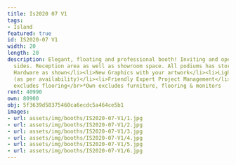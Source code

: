 ```yaml
---
title: Is2020 07 V1
tags:
- Island
featured: true
id: IS2020-07 V1
width: 20
length: 20
description: Elegant, floating and professional booth! Inviting and open from all
  sides. Reception area as well as showroom space. All podiums has storage underneath.</br></br>Includes:<ul><li>All
  Hardware as shown</li><li>New Graphics with your artwork</li><li>Lights</li><li>Counter</li><li>Furniture*
  (as per availability)</li><li>Friendly Expert Project Management</li></ul></br>Rent
  excludes flooring</br>*Own excludes furniture, flooring & monitors
rent: 40990
own: 80900
obj: 5f3639d58375460ca6ecdc5a464ce5b1
images:
- url: assets/img/booths/IS2020-07-V1/1.jpg
- url: assets/img/booths/IS2020-07-V1/2.jpg
- url: assets/img/booths/IS2020-07-V1/3.jpg
- url: assets/img/booths/IS2020-07-V1/4.jpg
- url: assets/img/booths/IS2020-07-V1/5.jpg
- url: assets/img/booths/IS2020-07-V1/6.jpg
---
```


